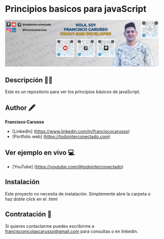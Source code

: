 # Principios basicos para javaScript

![Layout preview for the Todointerconectado page](./CSS/images/miniatura.png)

## Descripción 👨‍💼
Este es un repositorio para ver los principios básicos de javaScript.

## Author 🖋
**Francisco Carusso**
* [LinkedIn] (https://www.linkedin.com/in/franciscocarusso)
* [Portfolio web] (https://todointerconectado.com)

## Ver ejemplo en vivo 💻
- [YouTube] (https://youtube.com/@todointerconectado)

## Instalación 
Este proyecto no necesita de instalación. Simplemente abre la carpeta o haz doble click en el .html

## Contratación 📧
Si quieres contactarme puedes escribirme a francisconicolascarusso@gmail.com para consultas o en linkedin.
